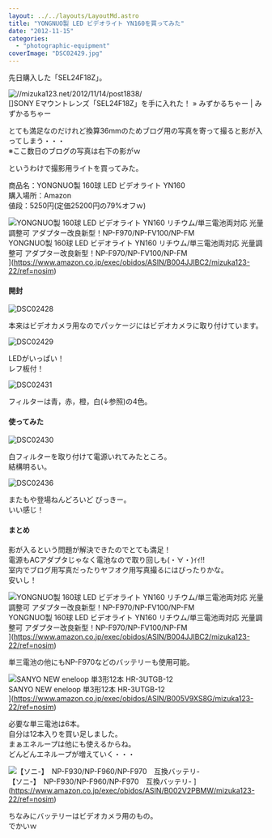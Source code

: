 ```yaml
---
layout: ../../layouts/LayoutMd.astro
title: "YONGNUO製 LED ビデオライト YN160を買ってみた"
date: "2012-11-15"
categories: 
  - "photographic-equipment"
coverImage: "DSC02429.jpg"
---
```


先日購入した「SEL24F18Z」。

![//mizuka123.net/2012/11/14/post1838/](http://capture.heartrails.com/200x150/cool/1352950715460?//mizuka123.net/2012/11/14/post1838/ "SONY Eマウントレンズ「SEL24F18Z」を手に入れた！ » みずかるちゃー | みずかるちゃー")
   
[]SONY Eマウントレンズ「SEL24F18Z」を手に入れた！ » みずかるちゃー | みずかるちゃー

とても満足なのだけれど換算36mmのためブログ用の写真を寄って撮ると影が入ってしまう・・・  
※ここ数日のブログの写真は右下の影がｗ

というわけで撮影用ライトを買ってみた。

商品名：YONGNUO製 160球 LED ビデオライト YN160  
購入場所：Amazon  
値段：5250円(定価25200円の79%オフｗ)

![YONGNUO製 160球 LED ビデオライト YN160 リチウム/単三電池両対応 光量調整可 アダプター改良新型！NP-F970/NP-FV100/NP-FM](/archive/images/51RvT6vg-ZL._SL160_.jpg)  
YONGNUO製 160球 LED ビデオライト YN160 リチウム/単三電池両対応 光量調整可 アダプター改良新型！NP-F970/NP-FV100/NP-FM  
](https://www.amazon.co.jp/exec/obidos/ASIN/B004JJIBC2/mizuka123-22/ref=nosim)

#### 開封

![DSC02428](/archive/images/DSC02428_thumb1.jpg "DSC02428")


本来はビデオカメラ用なのでパッケージにはビデオカメラに取り付けています。

![DSC02429](/archive/images/DSC02429_thumb.jpg "DSC02429")


LEDがいっぱい！  
レフ板付！

![DSC02431](/archive/images/DSC02431_thumb.jpg "DSC02431")


フィルターは青，赤，橙，白(↓参照)の4色。

#### 使ってみた

![DSC02430](/archive/images/DSC02430_thumb.jpg "DSC02430")


白フィルターを取り付けて電源いれてみたところ。  
結構明るい。

![DSC02436](/archive/images/DSC02436_thumb.jpg "DSC02436")


またもや登場ねんどろいど びっきー。  
いい感じ！

#### まとめ

影が入るという問題が解決できたのでとても満足！  
電源もACアダプタじゃなく電池なので取り回しも(・∀・)ｲｲ!!  
室内でブログ用写真だったりヤフオク用写真撮るにはぴったりかな。  
安いし！

![YONGNUO製 160球 LED ビデオライト YN160 リチウム/単三電池両対応 光量調整可 アダプター改良新型！NP-F970/NP-FV100/NP-FM](/archive/images/51RvT6vg-ZL._SL160_.jpg)  
YONGNUO製 160球 LED ビデオライト YN160 リチウム/単三電池両対応 光量調整可 アダプター改良新型！NP-F970/NP-FV100/NP-FM  
](https://www.amazon.co.jp/exec/obidos/ASIN/B004JJIBC2/mizuka123-22/ref=nosim)

単三電池の他にもNP-F970などのバッテリーも使用可能。

![SANYO NEW eneloop 単3形12本 HR-3UTGB-12](/archive/images/51XhsJqLjGL._SL160_.jpg)  
SANYO NEW eneloop 単3形12本 HR-3UTGB-12  
](https://www.amazon.co.jp/exec/obidos/ASIN/B005V9XS8G/mizuka123-22/ref=nosim)

必要な単三電池は6本。  
自分は12本入りを買い足しました。  
まぁエネループは他にも使えるからね。  
どんどんエネループが増えていく・・・

![【ソニ-】　NP-F930/NP-F960/NP-F970　互換バッテリ-](/archive/images/31AbyhIPFpL._SL160_.jpg)  
【ソニ-】　NP-F930/NP-F960/NP-F970　互換バッテリ- 
](https://www.amazon.co.jp/exec/obidos/ASIN/B002V2PBMW/mizuka123-22/ref=nosim)

ちなみにバッテリーはビデオカメラ用のもの。  
でかいｗ
